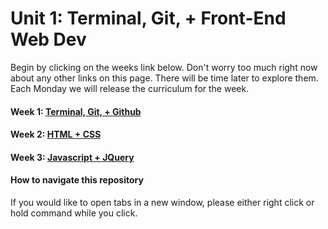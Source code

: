 # Unit 1: Terminal, Git, + Front-End Web Dev

Begin by clicking on the weeks link below. Don't worry too much right now about any other links on this page. There will be time later to explore them. Each Monday we will release the curriculum for the week.  

#### Week 1: [Terminal, Git, + Github](./week_1/README.md)
#### Week 2: [HTML + CSS](./week_2/README.md)
#### Week 3: [Javascript + JQuery](./week_3/README.md)   
 

#### How to navigate this repository
If you would like to open tabs in a new window, please either right click or hold command while you click.


